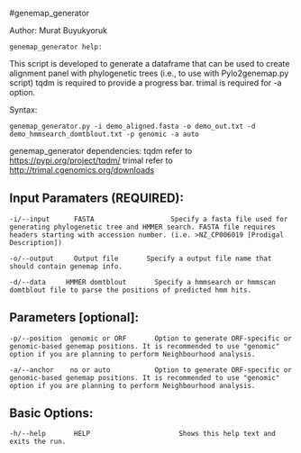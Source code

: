 #genemap_generator

Author: Murat Buyukyoruk
       
    genemap_generator help:

This script is developed to generate a dataframe that can be used to create alignment panel with phylogenetic trees (i.e., to use with Pylo2genemap.py script)
tqdm is required to provide a progress bar.
trimal is required for -a option.

Syntax:

    genemap_generator.py -i demo_aligned.fasta -o demo_out.txt -d demo_hmmsearch_domtblout.txt -p genomic -a auto

genemap_generator dependencies:
	tqdm                            refer to https://pypi.org/project/tqdm/
	trimal                          refer to http://trimal.cgenomics.org/downloads

Input Paramaters (REQUIRED):
----------------------------
	-i/--input		FASTA			        Specify a fasta file used for generating phylogenetic tree and HMMER search. FASTA file requires headers starting with accession number. (i.e. >NZ_CP006019 [Prodigal Description])

	-o/--output		Output file	      Specify a output file name that should contain genemap info.

	-d/--data     HMMER domtblout		Specify a hmmsearch or hmmscan domtblout file to parse the positions of predicted hmm hits.

Parameters [optional]:
----------------------

	-p/--position  genomic or ORF		Option to generate ORF-specific or genomic-based genemap positions. It is recommended to use "genomic" option if you are planning to perform Neighbourhood analysis.

	-a/--anchor    no or auto		    Option to generate ORF-specific or genomic-based genemap positions. It is recommended to use "genomic" option if you are planning to perform Neighbourhood analysis.

Basic Options:
--------------
	-h/--help		HELP			          Shows this help text and exits the run.
